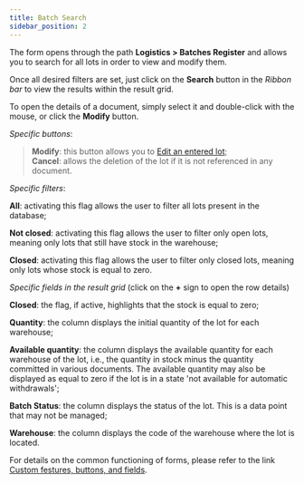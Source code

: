 ```yaml
---
title: Batch Search 
sidebar_position: 2
---
```


The form opens through the path **Logistics > Batches Register** and allows you to search for all lots in order to view and modify them.

Once all desired filters are set, just click on the **Search** button in the *Ribbon bar* to view the results within the result grid.

To open the details of a document, simply select it and double-click with the mouse, or click the **Modify** button.

*Specific buttons*:

> **Modify**: this button allows you to [Edit an entered lot](/docs/logistics/lots-serial-numbers/lots-register);    
> **Cancel**: allows the deletion of the lot if it is not referenced in any document. 

*Specific filters*:

**All**: activating this flag allows the user to filter all lots present in the database;

**Not closed**: activating this flag allows the user to filter only open lots, meaning only lots that still have stock in the warehouse;

**Closed**: activating this flag allows the user to filter only closed lots, meaning only lots whose stock is equal to zero.  

*Specific fields in the result grid* (click on the **+** sign to open the row details)

**Closed**: the flag, if active, highlights that the stock is equal to zero;

**Quantity**: the column displays the initial quantity of the lot for each warehouse;

**Available quantity**: the column displays the available quantity for each warehouse of the lot, i.e., the quantity in stock minus the quantity committed in various documents. The available quantity may also be displayed as equal to zero if the lot is in a state 'not available for automatic withdrawals';

**Batch Status**: the column displays the status of the lot. This is a data point that may not be managed;

**Warehouse**: the column displays the code of the warehouse where the lot is located.

For details on the common functioning of forms, please refer to the link [Custom festures, buttons, and fields](/docs/guide/common).